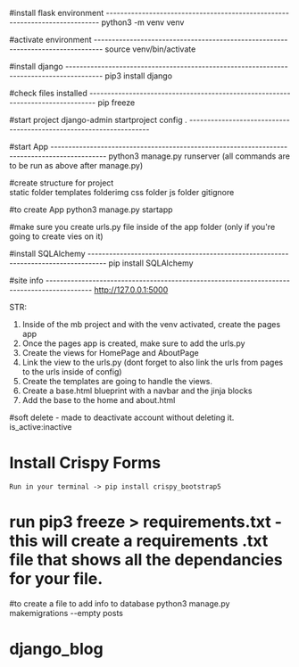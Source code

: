 #install flask environment ----------------------------------------------------------------------------
python3 -m venv venv

#activate environment --------------------------------------------------------------------------------
source venv/bin/activate

#install django ----------------------------------------------------------------------------------------
pip3 install django

#check files installed --------------------------------------------------------------------------------
pip freeze

#start project
django-admin startproject config . -------------------------------------------------------------------

#start App ---------------------------------------------------------------------------------------------
python3 manage.py runserver
(all commands are to be run as above after manage.py)

#create structure for project  
 static folder
templates folderimg
css folder
js folder
gitignore

#to create App
python3 manage.py startapp <name of app>

#make sure you create urls.py file inside of the app folder (only if you're going to create vies on it)

#install SQLAlchemy -----------------------------------------------------------------------------------
pip install SQLAlchemy

#site info -------------------------------------------------------------------------------------------
http://127.0.0.1:5000

STR:

1. Inside of the mb project and with the venv activated, create the pages app
2. Once the pages app is created, make sure to add the urls.py
3. Create the views for HomePage and AboutPage
4. Link the view to the urls.py (dont forget to also link the urls from pages to the urls inside of config)
5. Create the templates are going to handle the views.
6. Create a base.html blueprint with a navbar and the jinja blocks
7. Add the base to the home and about.html

#soft delete - made to deactivate account without deleting it.
is_active:inactive

# Install Crispy Forms

    Run in your terminal -> pip install crispy_bootstrap5

# run pip3 freeze > requirements.txt - this will create a requirements .txt file that shows all the dependancies for your file.

#to create a file to add info to database
python3 manage.py makemigrations --empty posts
# django_blog
